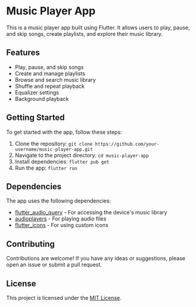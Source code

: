 # Music Player App

This is a music player app built using Flutter. It allows users to play, pause, and skip songs, create playlists, and explore their music library.

## Features

- Play, pause, and skip songs
- Create and manage playlists
- Browse and search music library
- Shuffle and repeat playback
- Equalizer settings
- Background playback

## Getting Started

To get started with the app, follow these steps:

1. Clone the repository: `git clone https://github.com/your-username/music-player-app.git`
2. Navigate to the project directory: `cd music-player-app`
3. Install dependencies: `flutter pub get`
4. Run the app: `flutter run`

## Dependencies

The app uses the following dependencies:

- [flutter_audio_query](https://pub.dev/packages/flutter_audio_query) - For accessing the device's music library
- [audioplayers](https://pub.dev/packages/audioplayers) - For playing audio files
- [flutter_icons](https://pub.dev/packages/flutter_icons) - For using custom icons

## Contributing

Contributions are welcome! If you have any ideas or suggestions, please open an issue or submit a pull request.

## License

This project is licensed under the [MIT License](LICENSE).